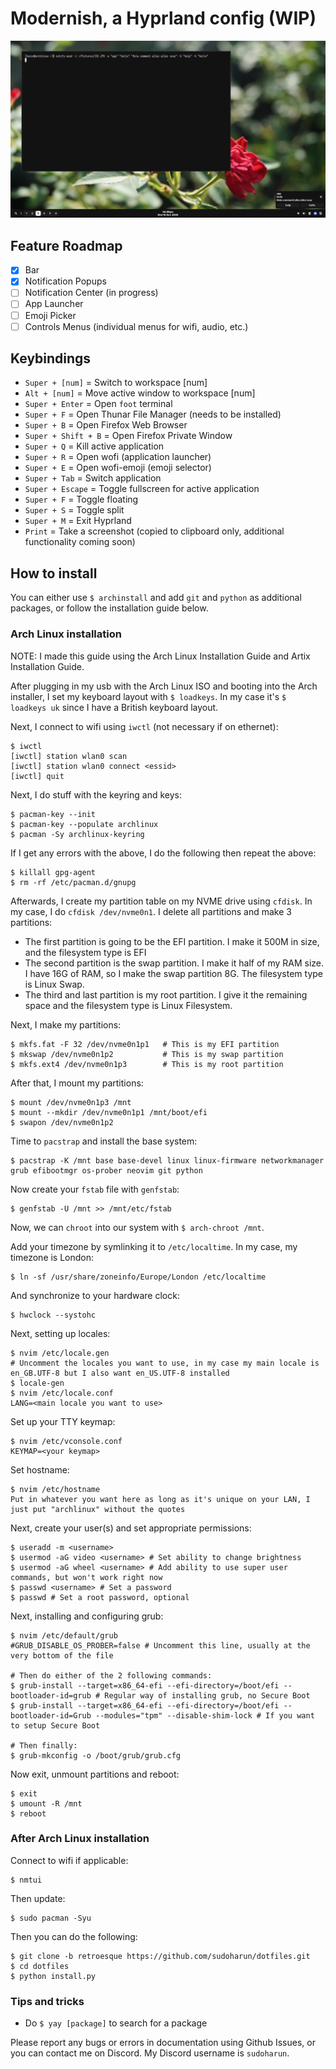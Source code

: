 # Modernish, a Hyprland config (WIP)

<div align="center">
  <img src="./assets/modernish1.png">
</div>

## Feature Roadmap

- [x] Bar
- [x] Notification Popups
- [ ] Notification Center (in progress)
- [ ] App Launcher
- [ ] Emoji Picker
- [ ] Controls Menus (individual menus for wifi, audio, etc.)

## Keybindings

- `Super + [num]` = Switch to workspace [num]
- `Alt + [num]` = Move active window to workspace [num]
- `Super + Enter` = Open `foot` terminal
- `Super + F` = Open Thunar File Manager (needs to be installed)
- `Super + B` = Open Firefox Web Browser
- `Super + Shift + B` = Open Firefox Private Window
- `Super + Q` = Kill active application
- `Super + R` = Open wofi (application launcher)
- `Super + E` = Open wofi-emoji (emoji selector)
- `Super + Tab` = Switch application
- `Super + Escape` = Toggle fullscreen for active application
- `Super + F` = Toggle floating
- `Super + S` = Toggle split
- `Super + M` = Exit Hyprland
- `Print` = Take a screenshot (copied to clipboard only, additional functionality coming soon)

## How to install

You can either use `$ archinstall` and add `git` and `python` as additional packages, or follow the installation guide below.

### Arch Linux installation

NOTE: I made this guide using the Arch Linux Installation Guide and Artix Installation Guide.

After plugging in my usb with the Arch Linux ISO and booting into the Arch installer, I set my keyboard layout with `$ loadkeys`. In my case it's `$ loadkeys uk` since I have a British keyboard layout.

Next, I connect to wifi using `iwctl` (not necessary if on ethernet):
```
$ iwctl
[iwctl] station wlan0 scan
[iwctl] station wlan0 connect <essid>
[iwctl] quit
```

Next, I do stuff with the keyring and keys:
```
$ pacman-key --init
$ pacman-key --populate archlinux
$ pacman -Sy archlinux-keyring
```

If I get any errors with the above, I do the following then repeat the above:
```
$ killall gpg-agent
$ rm -rf /etc/pacman.d/gnupg
```

Afterwards, I create my partition table on my NVME drive using `cfdisk`. In my case, I do `cfdisk /dev/nvme0n1`.
I delete all partitions and make 3 partitions:
- The first partition is going to be the EFI partition. I make it 500M in size, and the filesystem type is EFI
- The second partition is the swap partition. I make it half of my RAM size. I have 16G of RAM, so I make the swap partition 8G. The filesystem type is Linux Swap.
- The third and last partition is my root partition. I give it the remaining space and the filesystem type is Linux Filesystem.

Next, I make my partitions:
```
$ mkfs.fat -F 32 /dev/nvme0n1p1   # This is my EFI partition
$ mkswap /dev/nvme0n1p2           # This is my swap partition
$ mkfs.ext4 /dev/nvme0n1p3        # This is my root partition
```

After that, I mount my partitions:
```
$ mount /dev/nvme0n1p3 /mnt
$ mount --mkdir /dev/nvme0n1p1 /mnt/boot/efi
$ swapon /dev/nvme0n1p2
```

Time to `pacstrap` and install the base system:
```
$ pacstrap -K /mnt base base-devel linux linux-firmware networkmanager grub efibootmgr os-prober neovim git python
```

Now create your `fstab` file with `genfstab`:
```
$ genfstab -U /mnt >> /mnt/etc/fstab
```

Now, we can `chroot` into our system with `$ arch-chroot /mnt`.

Add your timezone by symlinking it to `/etc/localtime`. In my case, my timezone is London:
```
$ ln -sf /usr/share/zoneinfo/Europe/London /etc/localtime
```

And synchronize to your hardware clock:
```
$ hwclock --systohc
```

Next, setting up locales:
```
$ nvim /etc/locale.gen
# Uncomment the locales you want to use, in my case my main locale is en_GB.UTF-8 but I also want en_US.UTF-8 installed
$ locale-gen
$ nvim /etc/locale.conf
LANG=<main locale you want to use>
```

Set up your TTY keymap:
```
$ nvim /etc/vconsole.conf
KEYMAP=<your keymap>
```

Set hostname:
```
$ nvim /etc/hostname
Put in whatever you want here as long as it's unique on your LAN, I just put "archlinux" without the quotes
```


Next, create your user(s) and set appropriate permissions:
```
$ useradd -m <username>
$ usermod -aG video <username> # Set ability to change brightness
$ usermod -aG wheel <username> # Add ability to use super user commands, but won't work right now
$ passwd <username> # Set a password
$ passwd # Set a root password, optional
```

Next, installing and configuring grub:
```
$ nvim /etc/default/grub
#GRUB_DISABLE_OS_PROBER=false # Uncomment this line, usually at the very bottom of the file

# Then do either of the 2 following commands:
$ grub-install --target=x86_64-efi --efi-directory=/boot/efi --bootloader-id=grub # Regular way of installing grub, no Secure Boot
$ grub-install --target=x86_64-efi --efi-directory=/boot/efi --bootloader-id=Grub --modules="tpm" --disable-shim-lock # If you want to setup Secure Boot

# Then finally:
$ grub-mkconfig -o /boot/grub/grub.cfg
```

Now exit, unmount partitions and reboot:
```
$ exit
$ umount -R /mnt
$ reboot
```

### After Arch Linux installation

Connect to wifi if applicable:
```
$ nmtui
```

Then update:
```
$ sudo pacman -Syu
```

Then you can do the following:
```
$ git clone -b retroesque https://github.com/sudoharun/dotfiles.git
$ cd dotfiles
$ python install.py
```

### Tips and tricks

- Do `$ yay [package]` to search for a package


Please report any bugs or errors in documentation using Github Issues, or you can contact me on Discord. My Discord username is `sudoharun`.
